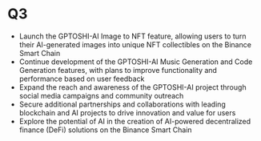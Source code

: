 # Q3

* Launch the GPTOSHI-AI Image to NFT feature, allowing users to turn their AI-generated images into unique NFT collectibles on the Binance Smart Chain
* Continue development of the GPTOSHI-AI Music Generation and Code Generation features, with plans to improve functionality and performance based on user feedback
* Expand the reach and awareness of the GPTOSHI-AI project through social media campaigns and community outreach
* Secure additional partnerships and collaborations with leading blockchain and AI projects to drive innovation and value for users
* Explore the potential of AI in the creation of AI-powered decentralized finance (DeFi) solutions on the Binance Smart Chain
